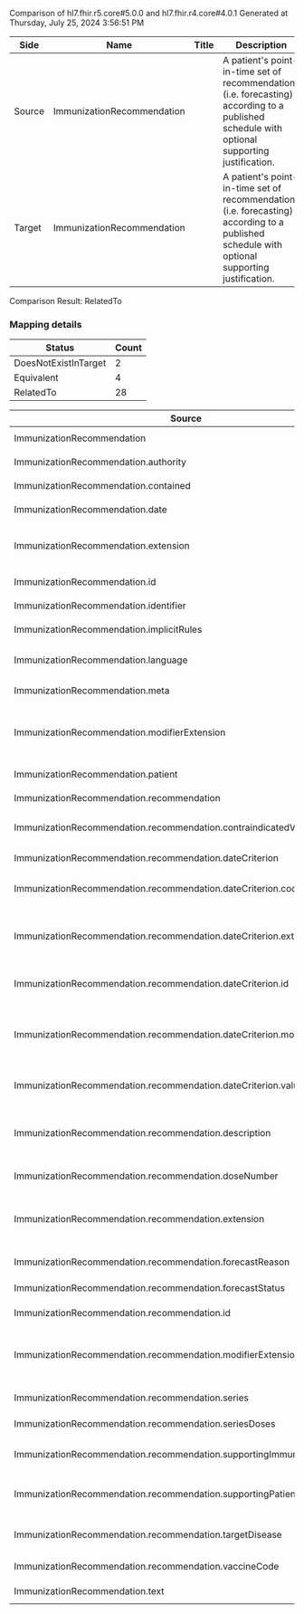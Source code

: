 Comparison of hl7.fhir.r5.core#5.0.0 and hl7.fhir.r4.core#4.0.1
Generated at Thursday, July 25, 2024 3:56:51 PM

| Side | Name | Title | Description | Snapshot | Differential |
| --- | --- | --- | --- | --- | --- |
| Source | ImmunizationRecommendation |  | A patient's point-in-time set of recommendations (i.e. forecasting) according to a published schedule with optional supporting justification. | 34 | 20 |
| Target | ImmunizationRecommendation |  | A patient's point-in-time set of recommendations (i.e. forecasting) according to a published schedule with optional supporting justification. | 34 | 20 |


Comparison Result: RelatedTo


### Mapping details

| Status | Count |
| ------ | ----- |
DoesNotExistInTarget | 2 |
Equivalent | 4 |
RelatedTo | 28 |


| Source | Target | Status | Message |
| ------ | ------ | ------ | ------- |
| ImmunizationRecommendation | ImmunizationRecommendation | Equivalent | R5 `ImmunizationRecommendation` maps as Equivalent to R4 `ImmunizationRecommendation` |
| ImmunizationRecommendation.authority | ImmunizationRecommendation.authority | Equivalent | R5 `ImmunizationRecommendation.authority` maps as Equivalent to R4 `ImmunizationRecommendation.authority` |
| ImmunizationRecommendation.contained | ImmunizationRecommendation.contained | Equivalent | R5 `ImmunizationRecommendation.contained` maps as Equivalent to R4 `ImmunizationRecommendation.contained` |
| ImmunizationRecommendation.date | ImmunizationRecommendation.date | Equivalent | R5 `ImmunizationRecommendation.date` maps as Equivalent to R4 `ImmunizationRecommendation.date` |
| ImmunizationRecommendation.extension | ImmunizationRecommendation.extension | SourceIsBroaderThanTarget | R5 `ImmunizationRecommendation.extension` maps as SourceIsBroaderThanTarget to R4 `ImmunizationRecommendation.extension` - extension has change due to type change: R5 `extension` `Extension` maps as SourceIsBroaderThanTarget for R4 `extension` |
| ImmunizationRecommendation.id | ImmunizationRecommendation.id | Equivalent | R5 `ImmunizationRecommendation.id` maps as Equivalent to R4 `ImmunizationRecommendation.id` |
| ImmunizationRecommendation.identifier | ImmunizationRecommendation.identifier | Equivalent | R5 `ImmunizationRecommendation.identifier` maps as Equivalent to R4 `ImmunizationRecommendation.identifier` |
| ImmunizationRecommendation.implicitRules | ImmunizationRecommendation.implicitRules | Equivalent | R5 `ImmunizationRecommendation.implicitRules` maps as Equivalent to R4 `ImmunizationRecommendation.implicitRules` |
| ImmunizationRecommendation.language | ImmunizationRecommendation.language | RelatedTo | R5 `ImmunizationRecommendation.language` maps as RelatedTo to R4 `ImmunizationRecommendation.language` - language changed the binding strength from Required to Preferred |
| ImmunizationRecommendation.meta | ImmunizationRecommendation.meta | Equivalent | R5 `ImmunizationRecommendation.meta` maps as Equivalent to R4 `ImmunizationRecommendation.meta` |
| ImmunizationRecommendation.modifierExtension | ImmunizationRecommendation.modifierExtension | SourceIsBroaderThanTarget | R5 `ImmunizationRecommendation.modifierExtension` maps as SourceIsBroaderThanTarget to R4 `ImmunizationRecommendation.modifierExtension` - modifierExtension has change due to type change: R5 `modifierExtension` `Extension` maps as SourceIsBroaderThanTarget for R4 `modifierExtension` |
| ImmunizationRecommendation.patient | ImmunizationRecommendation.patient | Equivalent | R5 `ImmunizationRecommendation.patient` maps as Equivalent to R4 `ImmunizationRecommendation.patient` |
| ImmunizationRecommendation.recommendation | ImmunizationRecommendation.recommendation | Equivalent | R5 `ImmunizationRecommendation.recommendation` maps as Equivalent to R4 `ImmunizationRecommendation.recommendation` |
| ImmunizationRecommendation.recommendation.contraindicatedVaccineCode | ImmunizationRecommendation.recommendation.contraindicatedVaccineCode | Equivalent | R5 `ImmunizationRecommendation.recommendation.contraindicatedVaccineCode` maps as Equivalent to R4 `ImmunizationRecommendation.recommendation.contraindicatedVaccineCode` |
| ImmunizationRecommendation.recommendation.dateCriterion | ImmunizationRecommendation.recommendation.dateCriterion | Equivalent | R5 `ImmunizationRecommendation.recommendation.dateCriterion` maps as Equivalent to R4 `ImmunizationRecommendation.recommendation.dateCriterion` |
| ImmunizationRecommendation.recommendation.dateCriterion.code | ImmunizationRecommendation.recommendation.dateCriterion.code | Equivalent | R5 `ImmunizationRecommendation.recommendation.dateCriterion.code` maps as Equivalent to R4 `ImmunizationRecommendation.recommendation.dateCriterion.code` |
| ImmunizationRecommendation.recommendation.dateCriterion.extension | ImmunizationRecommendation.recommendation.dateCriterion.extension | SourceIsBroaderThanTarget | R5 `ImmunizationRecommendation.recommendation.dateCriterion.extension` maps as SourceIsBroaderThanTarget to R4 `ImmunizationRecommendation.recommendation.dateCriterion.extension` - extension has change due to type change: R5 `extension` `Extension` maps as SourceIsBroaderThanTarget for R4 `extension` |
| ImmunizationRecommendation.recommendation.dateCriterion.id | ImmunizationRecommendation.recommendation.dateCriterion.id | Equivalent | R5 `ImmunizationRecommendation.recommendation.dateCriterion.id` maps as Equivalent to R4 `ImmunizationRecommendation.recommendation.dateCriterion.id` |
| ImmunizationRecommendation.recommendation.dateCriterion.modifierExtension | ImmunizationRecommendation.recommendation.dateCriterion.modifierExtension | SourceIsBroaderThanTarget | R5 `ImmunizationRecommendation.recommendation.dateCriterion.modifierExtension` maps as SourceIsBroaderThanTarget to R4 `ImmunizationRecommendation.recommendation.dateCriterion.modifierExtension` - modifierExtension has change due to type change: R5 `modifierExtension` `Extension` maps as SourceIsBroaderThanTarget for R4 `modifierExtension` |
| ImmunizationRecommendation.recommendation.dateCriterion.value | ImmunizationRecommendation.recommendation.dateCriterion.value | Equivalent | R5 `ImmunizationRecommendation.recommendation.dateCriterion.value` maps as Equivalent to R4 `ImmunizationRecommendation.recommendation.dateCriterion.value` |
| ImmunizationRecommendation.recommendation.description | ImmunizationRecommendation.recommendation.description | SourceIsBroaderThanTarget | R5 `ImmunizationRecommendation.recommendation.description` maps as SourceIsBroaderThanTarget to R4 `ImmunizationRecommendation.recommendation.description` - description has change due to type change: R5 description markdown has no equivalent or mapped type in R4 description |
| ImmunizationRecommendation.recommendation.doseNumber | - | DoesNotExistInTarget | R5 `ImmunizationRecommendation.recommendation.doseNumber` does not appear in the target and has no mapping for `ImmunizationRecommendation`. |
| ImmunizationRecommendation.recommendation.extension | ImmunizationRecommendation.recommendation.extension | SourceIsBroaderThanTarget | R5 `ImmunizationRecommendation.recommendation.extension` maps as SourceIsBroaderThanTarget to R4 `ImmunizationRecommendation.recommendation.extension` - extension has change due to type change: R5 `extension` `Extension` maps as SourceIsBroaderThanTarget for R4 `extension` |
| ImmunizationRecommendation.recommendation.forecastReason | ImmunizationRecommendation.recommendation.forecastReason | Equivalent | R5 `ImmunizationRecommendation.recommendation.forecastReason` maps as Equivalent to R4 `ImmunizationRecommendation.recommendation.forecastReason` |
| ImmunizationRecommendation.recommendation.forecastStatus | ImmunizationRecommendation.recommendation.forecastStatus | Equivalent | R5 `ImmunizationRecommendation.recommendation.forecastStatus` maps as Equivalent to R4 `ImmunizationRecommendation.recommendation.forecastStatus` |
| ImmunizationRecommendation.recommendation.id | ImmunizationRecommendation.recommendation.id | Equivalent | R5 `ImmunizationRecommendation.recommendation.id` maps as Equivalent to R4 `ImmunizationRecommendation.recommendation.id` |
| ImmunizationRecommendation.recommendation.modifierExtension | ImmunizationRecommendation.recommendation.modifierExtension | SourceIsBroaderThanTarget | R5 `ImmunizationRecommendation.recommendation.modifierExtension` maps as SourceIsBroaderThanTarget to R4 `ImmunizationRecommendation.recommendation.modifierExtension` - modifierExtension has change due to type change: R5 `modifierExtension` `Extension` maps as SourceIsBroaderThanTarget for R4 `modifierExtension` |
| ImmunizationRecommendation.recommendation.series | ImmunizationRecommendation.recommendation.series | Equivalent | R5 `ImmunizationRecommendation.recommendation.series` maps as Equivalent to R4 `ImmunizationRecommendation.recommendation.series` |
| ImmunizationRecommendation.recommendation.seriesDoses | - | DoesNotExistInTarget | R5 `ImmunizationRecommendation.recommendation.seriesDoses` does not appear in the target and has no mapping for `ImmunizationRecommendation`. |
| ImmunizationRecommendation.recommendation.supportingImmunization | ImmunizationRecommendation.recommendation.supportingImmunization | Equivalent | R5 `ImmunizationRecommendation.recommendation.supportingImmunization` maps as Equivalent to R4 `ImmunizationRecommendation.recommendation.supportingImmunization` |
| ImmunizationRecommendation.recommendation.supportingPatientInformation | ImmunizationRecommendation.recommendation.supportingPatientInformation | Equivalent | R5 `ImmunizationRecommendation.recommendation.supportingPatientInformation` maps as Equivalent to R4 `ImmunizationRecommendation.recommendation.supportingPatientInformation` |
| ImmunizationRecommendation.recommendation.targetDisease | ImmunizationRecommendation.recommendation.targetDisease | RelatedTo | R5 `ImmunizationRecommendation.recommendation.targetDisease` maps as RelatedTo to R4 `ImmunizationRecommendation.recommendation.targetDisease` - targetDisease changed from array to scalar (max cardinality from * to 1) |
| ImmunizationRecommendation.recommendation.vaccineCode | ImmunizationRecommendation.recommendation.vaccineCode | Equivalent | R5 `ImmunizationRecommendation.recommendation.vaccineCode` maps as Equivalent to R4 `ImmunizationRecommendation.recommendation.vaccineCode` |
| ImmunizationRecommendation.text | ImmunizationRecommendation.text | Equivalent | R5 `ImmunizationRecommendation.text` maps as Equivalent to R4 `ImmunizationRecommendation.text` |

